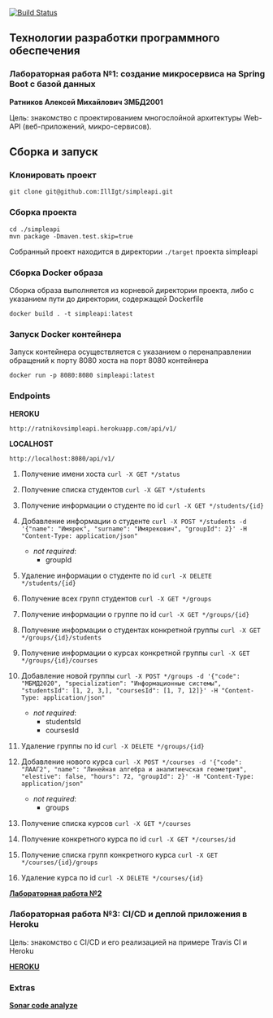 [![Build Status](https://travis-ci.com/IllIgt/simpleapi.svg?branch=master)](https://travis-ci.com/IllIgt/simpleapi)

## Технологии разработки программного обеспечения

### Лабораторная работа №1: создание микросервиса на Spring Boot с базой данных

**Ратников Алексей Михайлович 3МБД2001**

Цель: знакомство с проектированием многослойной архитектуры Web-API (веб-приложений, микро-сервисов).

## Сборка и запуск

### Клонировать проект

`git clone git@github.com:IllIgt/simpleapi.git`

### Сборка проекта

```
cd ./simpleapi
mvn package -Dmaven.test.skip=true
```
Собранный проект находится в директории `./target` проекта simpleapi

### Сборка Docker образа
Сборка образа выполняется из корневой директории проекта, 
либо с указанием пути до директории,
содержащей Dockerfile

`docker build . -t simpleapi:latest`

### Запуск Docker контейнера
Запуск контейнера осуществляется с указанием 
о перенаправлении обращений к порту 8080 хоста 
на порт 8080 контейнера

`docker run -p 8080:8080 simpleapi:latest`

### Endpoints

**HEROKU**

`http://ratnikovsimpleapi.herokuapp.com/api/v1/`

**LOCALHOST**

`http://localhost:8080/api/v1/`

1. Получение имени хоста `curl -X GET */status`

2. Получение списка студентов
`curl -X GET */students`

3. Получение информации о студенте по id
`curl -X GET */students/{id}`

4. Добавление информации о студенте
`curl -X POST */students -d '{"name": "Имярек", "surname": "Имярекович", "groupId": 2}' -H "Content-Type: application/json"
`
    - *not required*:
      - groupId
5. Удаление информации о студенте по id
`curl -X DELETE */students/{id}`

6. Получение всех групп студентов
`curl -X GET */groups`

7. Получение информации о группе по id
`curl -X GET */groups/{id}`

8. Получение информации о студентах конкретной группы
`curl -X GET */groups/{id}/students`

9. Получение информации о курсах конкретной группы
`curl -X GET */groups/{id}/courses`

10. Добавление новой группы
`curl -X POST */groups -d '{"code": "МБМД2020", "specialization": "Информационные системы", "studentsId": [1, 2, 3,], "coursesId": [1, 7, 12]}' -H "Content-Type: application/json"
`
      - *not required*:
        - studentsId
        - coursesId
    
11. Удаление группы по id
`curl -X DELETE */groups/{id}`

12. Добавление нового курса
`curl -X POST */courses -d '{"code": "ЛААГ2", "name": "Линейная алгебра и аналитиечская геометрия", "elestive": false, "hours": 72, "groupId": 2}' -H "Content-Type: application/json"
`
      - *not required*:
        - groups
        
13. Получение списка курсов
`curl -X GET */courses`

14. Получение конкретного курса по id
`curl -X GET */courses/id`

15. Получение списка групп конкретного курса
`curl -X GET */courses/{id}/groups`

16. Удаление курса по id
`curl -X DELETE */courses/{id}`


[**Лабораторная работа №2**](https://github.com/IllIgt/simpleapi/blob/master/Kubernetes.md)



### Лабораторная работа №3: CI/CD и деплой приложения в Heroku

Цель: знакомство с CI/CD и его реализацией на примере Travis CI и Heroku

[**HEROKU**](https://ratnikovsimpleapi.herokuapp.com/api/v1/status)

### Extras

[**Sonar code analyze**](https://sonarcloud.io/dashboard?id=IllIgt_simpleapi)